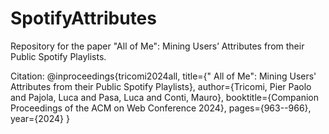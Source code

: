 # SpotifyAttributes

Repository for the paper "All of Me": Mining Users’ Attributes from their Public Spotify Playlists. 


Citation:
@inproceedings{tricomi2024all,
  title={" All of Me": Mining Users' Attributes from their Public Spotify Playlists},
  author={Tricomi, Pier Paolo and Pajola, Luca and Pasa, Luca and Conti, Mauro},
  booktitle={Companion Proceedings of the ACM on Web Conference 2024},
  pages={963--966},
  year={2024}
}
